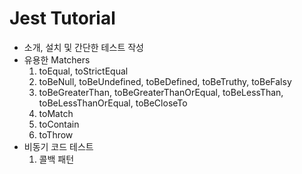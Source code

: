 # Jest Tutorial

- 소개, 설치 및 간단한 테스트 작성
- 유용한 Matchers
  1. toEqual, toStrictEqual
  2. toBeNull, toBeUndefined, toBeDefined, toBeTruthy, toBeFalsy
  3. toBeGreaterThan, toBeGreaterThanOrEqual, toBeLessThan, toBeLessThanOrEqual, toBeCloseTo
  4. toMatch
  5. toContain
  6. toThrow
- 비동기 코드 테스트
  1. 콜백 패턴